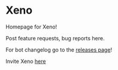 # Xeno

Homepage for Xeno!

Post feature requests, bug reports here.

For bot changelog go to the [releases page](https://github.com/NathanPenwill/Xeno/releases "Xeno Releases")!

Invite Xeno [here](https://discord.com/oauth2/authorize?client_id=711971463367753768&permissions=8&scope=bot)
